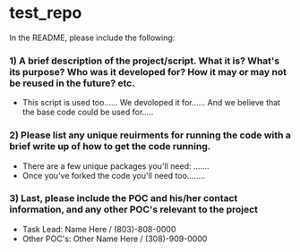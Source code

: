 # test_repo

In the README, please include the following: 

### 1) A brief description of the project/script. What it is? What's its purpose? Who was it developed for? How it may or may not be reused in the future? etc. 
 - This script is used too...... We devoloped it for...... And we believe that the base code could be used for.....

### 2) Please list any unique reuirments for running the code with a brief write up of how to get the code running. 
 - There are a few unique packages you'll need: .......
 - Once you've forked the code you'll need too........

### 3) Last, please include the POC and his/her contact information, and any other POC's relevant to the project 
 - Task Lead: Name Here / (803)-808-0000             
 - Other POC's: Other Name Here / (308)-909-0000 
